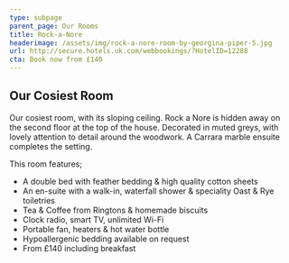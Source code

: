 ```yaml
---
type: subpage
parent_page: Our Rooms
title: Rock-a-Nore
headerimage: /assets/img/rock-a-nore-room-by-georgina-piper-5.jpg
url: http://secure.hotels.uk.com/webbookings/?HotelID=12288
cta: Book now from £140
---
```

## Our Cosiest Room

Our cosiest room, with its sloping ceiling. Rock a Nore is hidden away on the second floor at the top of the house. Decorated in muted greys, with lovely attention to detail around the woodwork.  A Carrara marble ensuite completes the setting. 

This room features; 

* A double bed with feather bedding & high quality cotton sheets
* An en-suite with a walk-in, waterfall shower & speciality Oast & Rye toiletries 
* Tea & Coffee from Ringtons & homemade biscuits 
* Clock radio, smart TV, unlimited Wi-Fi
* Portable fan, heaters & hot water bottle
* Hypoallergenic bedding available on request
* From £140 including breakfast
